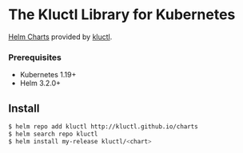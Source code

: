 # The Kluctl Library for Kubernetes

[Helm Charts](https://github.com/helm/helm) provided by [kluctl](https://kluctl.io).

### Prerequisites

- Kubernetes 1.19+
- Helm 3.2.0+


## Install

```bash
$ helm repo add kluctl http://kluctl.github.io/charts
$ helm search repo kluctl
$ helm install my-release kluctl/<chart>
```

